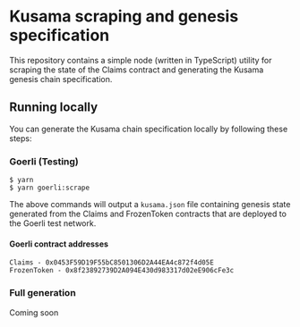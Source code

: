 # Kusama scraping and genesis specification

This repository contains a simple node (written in TypeScript) utility for scraping the state of the Claims contract and generating the Kusama genesis chain specification.

## Running locally

You can generate the Kusama chain specification locally by following these steps:

### Goerli (Testing)

```
$ yarn
$ yarn goerli:scrape
```

The above commands will output a `kusama.json` file containing genesis state generated from the Claims and FrozenToken contracts that are deployed to the Goerli test network.

#### Goerli contract addresses

```
Claims - 0x0453F59D19F55bC8501306D2A44EA4c872f4d05E
FrozenToken - 0x8f23892739D2A094E430d983317d02eE906cFe3c
```

### Full generation

Coming soon
